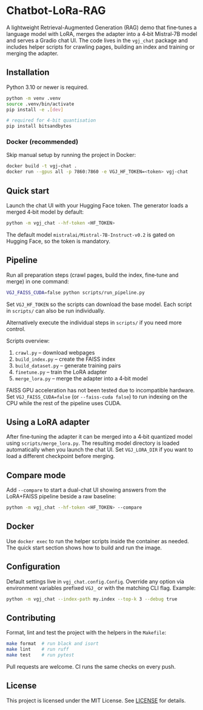 # Chatbot-LoRa-RAG

A lightweight Retrieval-Augmented Generation (RAG) demo that fine‑tunes a language model with LoRA, merges the adapter into a 4‑bit Mistral‑7B model and serves a Gradio chat UI. The code lives in the `vgj_chat` package and includes helper scripts for crawling pages, building an index and training or merging the adapter.

## Installation

Python 3.10 or newer is required.

```bash
python -m venv .venv
source .venv/bin/activate
pip install -e .[dev]

# required for 4-bit quantisation
pip install bitsandbytes
```

### Docker (recommended)

Skip manual setup by running the project in Docker:

```bash
docker build -t vgj-chat .
docker run --gpus all -p 7860:7860 -e VGJ_HF_TOKEN=<token> vgj-chat
```

## Quick start

Launch the chat UI with your Hugging Face token. The generator loads a merged
4‑bit model by default:

```bash
python -m vgj_chat --hf-token <HF_TOKEN>
```

The default model `mistralai/Mistral-7B-Instruct-v0.2` is gated on Hugging Face, so the token is mandatory.

## Pipeline

Run all preparation steps (crawl pages, build the index, fine‑tune and merge) in one command:

```bash
VGJ_FAISS_CUDA=false python scripts/run_pipeline.py
```

Set `VGJ_HF_TOKEN` so the scripts can download the base model. Each script in `scripts/` can also be run individually.

Alternatively execute the individual steps in `scripts/` if you need more control.

Scripts overview:

1. `crawl.py` – download webpages
2. `build_index.py` – create the FAISS index
3. `build_dataset.py` – generate training pairs
4. `finetune.py` – train the LoRA adapter
5. `merge_lora.py` – merge the adapter into a 4‑bit model

FAISS GPU acceleration has not been tested due to incompatible hardware. Set `VGJ_FAISS_CUDA=false` (or `--faiss-cuda false`) to run indexing on the CPU while the rest of the pipeline uses CUDA.

## Using a LoRA adapter

After fine‑tuning the adapter it can be merged into a 4‑bit quantized model using `scripts/merge_lora.py`. The resulting model directory is loaded automatically when you launch the chat UI. Set `VGJ_LORA_DIR` if you want to load a different checkpoint before merging.

## Compare mode

Add `--compare` to start a dual-chat UI showing answers from the LoRA+FAISS pipeline beside a raw baseline:

```bash
python -m vgj_chat --hf-token <HF_TOKEN> --compare
```

## Docker

Use `docker exec` to run the helper scripts inside the container as needed. The quick start section shows how to build and run the image.

## Configuration

Default settings live in `vgj_chat.config.Config`. Override any option via environment variables prefixed `VGJ_` or with the matching CLI flag. Example:

```bash
python -m vgj_chat --index-path my.index --top-k 3 --debug true
```

## Contributing

Format, lint and test the project with the helpers in the `Makefile`:

```bash
make format  # run black and isort
make lint    # run ruff
make test    # run pytest
```

Pull requests are welcome. CI runs the same checks on every push.

## License

This project is licensed under the MIT License. See [LICENSE](LICENSE) for details.
